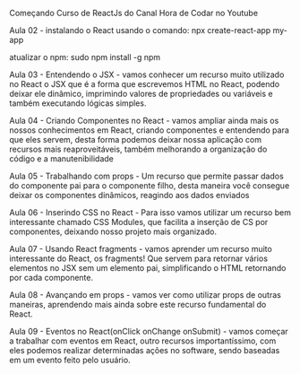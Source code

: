Começando Curso de ReactJs do Canal Hora de Codar no Youtube

Aula 02 - instalando o React usando o comando:
npx create-react-app my-app

atualizar o npm: sudo npm install -g npm

Aula 03 -  Entendendo o JSX - vamos conhecer um recurso muito utilizado no React o JSX
que é a forma que escrevemos HTML no React, podendo deixar ele dinâmico, imprimindo valores de propriedades ou variáveis e também executando lógicas simples.

Aula 04 - Criando Componentes no React - vamos ampliar ainda mais os nossos conhecimentos em React, criando componentes e entendendo para que eles servem, desta forma podemos deixar nossa aplicação com recursos mais reaproveitáveis, também melhorando a organização do código e a manutenibilidade

Aula 05 - Trabalhando com props - Um recurso que permite passar dados do componente pai para o componente filho, desta maneira você consegue deixar os componentes dinâmicos, reagindo aos dados enviados

Aula 06 - Inserindo CSS no React - Para isso vamos utilizar um recurso bem interessante chamado CSS Modules, que facilita a inserção de CS por componentes, deixando nosso projeto mais organizado.

Aula 07 - Usando React fragments - vamos aprender um recurso muito interessante do React, os fragments!
Que servem para retornar vários elementos no JSX sem um elemento pai, simplificando o HTML retornando por cada componente.

Aula 08 - Avançando em props - vamos ver como utilizar props de outras maneiras, aprendendo mais ainda sobre este recurso fundamental do React.

Aula 09 - Eventos no React(onClick onChange onSubmit) - vamos começar a trabalhar com eventos em React, outro recursos importantíssimo, com eles podemos realizar determinadas ações no software, sendo baseadas em um evento feito pelo usuário.









